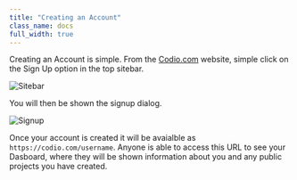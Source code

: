 ```yaml
---
title: "Creating an Account"
class_name: docs
full_width: true
---
```


Creating an Account is simple. From the [Codio.com](https://codio.com) website, simple click on the Sign Up option in the top sitebar.

![Sitebar](/img/docs/sitebar-site.png)

You will then be shown the signup dialog.

![Signup](/img/docs/signup.png)

Once your account is created it will be avaialble as `https://codio.com/username`. Anyone is able to access this URL to see your Dasboard, where they will be shown information about you and any public projects you have created.

